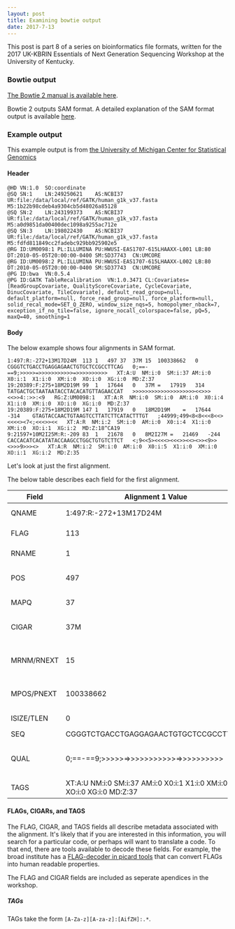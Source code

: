 ```yaml
---
layout: post
title: Examining bowtie output
date: 2017-7-13
---
```

This post is part 8 of a series on bioinformatics file formats, written for the 2017 UK-KBRIN Essentials of Next Generation Sequencing Workshop at the University of Kentucky.


### Bowtie output

[The Bowtie 2 manual is available here](http://bowtie-bio.sourceforge.net/bowtie2/manual.shtml).


Bowtie 2 outputs SAM format.  A detailed explanation of the SAM format output is available [here](http://samtools.sourceforge.net/SAM1.pdf).


### Example output
This example output is from [the University of Michigan Center for Statistical Genomics](http://genome.sph.umich.edu/wiki/SAM)

#### Header

```
@HD	VN:1.0	SO:coordinate
@SQ	SN:1	LN:249250621	AS:NCBI37	UR:file:/data/local/ref/GATK/human_g1k_v37.fasta	M5:1b22b98cdeb4a9304cb5d48026a85128
@SQ	SN:2	LN:243199373	AS:NCBI37	UR:file:/data/local/ref/GATK/human_g1k_v37.fasta	M5:a0d9851da00400dec1098a9255ac712e
@SQ	SN:3	LN:198022430	AS:NCBI37	UR:file:/data/local/ref/GATK/human_g1k_v37.fasta	M5:fdfd811849cc2fadebc929bb925902e5
@RG	ID:UM0098:1	PL:ILLUMINA	PU:HWUSI-EAS1707-615LHAAXX-L001	LB:80	DT:2010-05-05T20:00:00-0400	SM:SD37743	CN:UMCORE
@RG	ID:UM0098:2	PL:ILLUMINA	PU:HWUSI-EAS1707-615LHAAXX-L002	LB:80	DT:2010-05-05T20:00:00-0400	SM:SD37743	CN:UMCORE
@PG	ID:bwa	VN:0.5.4
@PG	ID:GATK TableRecalibration	VN:1.0.3471	CL:Covariates=[ReadGroupCovariate, QualityScoreCovariate, CycleCovariate, DinucCovariate, TileCovariate], default_read_group=null, default_platform=null, force_read_group=null, force_platform=null, solid_recal_mode=SET_Q_ZERO, window_size_nqs=5, homopolymer_nback=7, exception_if_no_tile=false, ignore_nocall_colorspace=false, pQ=5, maxQ=40, smoothing=1
```

#### Body

The below example shows four alignments in SAM format.

```
1:497:R:-272+13M17D24M	113	1	497	37	37M	15	100338662	0	CGGGTCTGACCTGAGGAGAACTGTGCTCCGCCTTCAG	0;==-==9;>>>>>=>>>>>>>>>>>=>>>>>>>>>>	XT:A:U	NM:i:0	SM:i:37	AM:i:0	X0:i:1	X1:i:0	XM:i:0	XO:i:0	XG:i:0	MD:Z:37
19:20389:F:275+18M2D19M	99	1	17644	0	37M	=	17919	314	TATGACTGCTAATAATACCTACACATGTTAGAACCAT	>>>>>>>>>>>>>>>>>>>><<>>><<>>4::>>:<9	RG:Z:UM0098:1	XT:A:R	NM:i:0	SM:i:0	AM:i:0	X0:i:4	X1:i:0	XM:i:0	XO:i:0	XG:i:0	MD:Z:37
19:20389:F:275+18M2D19M	147	1	17919	0	18M2D19M	=	17644	-314	GTAGTACCAACTGTAAGTCCTTATCTTCATACTTTGT	;44999;499<8<8<<<8<<><<<<><7<;<<<>><<	XT:A:R	NM:i:2	SM:i:0	AM:i:0	X0:i:4	X1:i:0	XM:i:0	XO:i:1	XG:i:2	MD:Z:18^CA19
9:21597+10M2I25M:R:-209	83	1	21678	0	8M2I27M	=	21469	-244	CACCACATCACATATACCAAGCCTGGCTGTGTCTTCT	<;9<<5><<<<><<<>><<><>><9>><>>>9>>><>	XT:A:R	NM:i:2	SM:i:0	AM:i:0	X0:i:5	X1:i:0	XM:i:0	XO:i:1	XG:i:2	MD:Z:35
```

Let's look at just the first alignment.


The below table describes each field for the first alignment.

| Field      | Alignment 1 Value                          | description |
|------------|---------------------------------------|------------	 |
| QNAME      | 1:497:R:-272+13M17D24M                |	Query name				|
| FLAG       | 113                                   | A bitwise FLAG. |
| RNAME      | 1                                     | Reference name   |
| POS        | 497                                   |	Lefmost mapping position		|
| MAPQ       | 37                                    |	Mapping quality |
| CIGAR      | 37M                                   |	CIGAR string ( see below)		|
| MRNM/RNEXT | 15                                    |	Reference of the mate/next read		|
| MPOS/PNEXT | 100338662                             |	Position of mate/next read		|
| ISIZE/TLEN | 0                                     |	Template length |
| SEQ        | CGGGTCTGACCTGAGGAGAACTGTGCTCCGCCTTCAG |	Sequence		|
| QUAL       | 0;==-==9;>>>>>=>>>>>>>>>>>=>>>>>>>>>> |	Phred-based quality score		|
| TAGS		 |	XT:A:U	NM:i:0	SM:i:37	AM:i:0	X0:i:1	X1:i:0	XM:i:0	XO:i:0 XG:i:0	MD:Z:37	|



#### FLAGs, CIGARs, and TAGS

The FLAG, CIGAR, and TAGS fields all describe metadata associated with the alignment.  It's likely that if you are interested in this information, you will search for a particular code, or perhaps will want to translate a code.  To that end, there are tools available to decode these fields.  For example, the broad institute has a [FLAG-decoder in picard tools](https://broadinstitute.github.io/picard/explain-flags.html
) that can convert FLAGs into human readable properties.

The FLAG and CIGAR fields are included as seperate apendices in the workshop.


##### TAGs

TAGs take the form `[A-Za-z][A-za-z]:[AifZH]:.*`.  